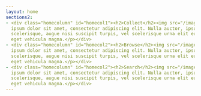 ```yaml
---
layout: home
sections2:
- <div class="homecolumn" id="homecol1"><h2>Collect</h2><img src="/images/collect.jpg"  /><p>Lorem
  ipsum dolor sit amet, consectetur adipiscing elit. Nulla auctor, ipsum a vehicula
  scelerisque, augue nisi suscipit turpis, vel scelerisque urna elit eu eros. Pellentesque
  eget vehicula magna.</p></div>
- <div class="homecolumn" id="homecol2"><h2>Browse</h2><img src="/images/browse.jpg"  /><p>Lorem
  ipsum dolor sit amet, consectetur adipiscing elit. Nulla auctor, ipsum a vehicula
  scelerisque, augue nisi suscipit turpis, vel scelerisque urna elit eu eros. Pellentesque
  eget vehicula magna.</p></div>
- <div class="homecolumn" id="homecol2"><h2>Search</h2><img src="/images/search.jpg"  /><p>Lorem
  ipsum dolor sit amet, consectetur adipiscing elit. Nulla auctor, ipsum a vehicula
  scelerisque, augue nisi suscipit turpis, vel scelerisque urna elit eu eros. Pellentesque
  eget vehicula magna.</p></div>
---
```


